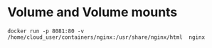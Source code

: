 # Volume and Volume mounts
```
docker run -p 8081:80 -v /home/cloud_user/containers/nginx:/usr/share/nginx/html  nginx
```
